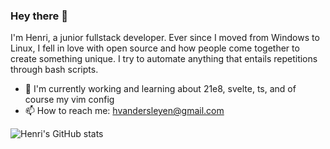 ### Hey there 👋

I'm Henri, a junior fullstack developer. Ever since I moved from Windows to Linux, I  fell in love with open source and how people come together to create something unique. I try to automate anything that entails repetitions through bash scripts.

- 🔭 I'm currently working and learning about 21e8, svelte, ts, and of course my vim config
- 📫 How to reach me: hvandersleyen@gmail.com

![Henri's GitHub stats](https://github-readme-stats.vercel.app/api?username=Vanderscycle&show_icons=true&theme=dracula)
